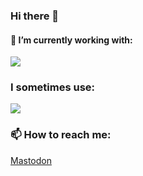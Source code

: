 ### Hi there 👋

#### 🔭 I’m currently working with:
[![](https://skillicons.dev/icons?i=swift,java,kotlin,md,androidstudio,git)](https://skillicons.dev)
### I sometimes use:
[![](https://skillicons.dev/icons?i=py,postman,jenkins,c)](https://skillicons.dev)
### 📫 How to reach me:
[Mastodon](https://mastodon.social/@iCesck)
